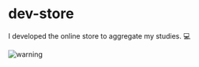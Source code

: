 # dev-store
   I developed the online store to aggregate my studies. 💻


  
![warning](https://user-images.githubusercontent.com/81649794/219867468-e5d29c2e-124c-4f6f-8e89-e4c5d761afca.png)

